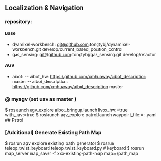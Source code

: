 ## Localization & Navigation

### repository:

#### Base: 
- dyamixel-workbench:  git@github.com:tongtybj/dynamixel-workbench.git develop/current_based_position_control
- gas_sensing: git@github.com:tongtybj/gas_sensing.git develop/refactor

#### AGV

- aibot:
  -- aibot_hw: https://github.com/xmhuaway/aibot_description master
  -- aibot_description: https://github.com/xmhuaway/aibot_description master

### @ myagv (set uav as master )

$ roslaunch agv_explore aibot_bringup.launch livox_hw:=true with_uav:=true
$ roslaunch agv_explore patrol.launch waypoint_file:=::.yaml ## Patrol 


### [Additional] Generate Existing Path Map

$ rosrun agv_explore existing_path_generator
$ rosrun teleop_twist_keyboard teleop_twist_keyboard.py # keyboard
$ rosrun map_server map_saver -f xxx-existing-path-map map:=/path_map

